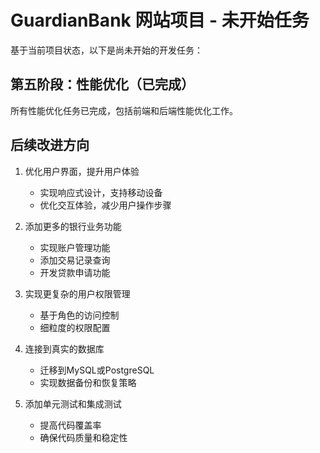 # GuardianBank 网站项目 - 未开始任务

基于当前项目状态，以下是尚未开始的开发任务：

## 第五阶段：性能优化（已完成）

所有性能优化任务已完成，包括前端和后端性能优化工作。

## 后续改进方向

1. 优化用户界面，提升用户体验
   - 实现响应式设计，支持移动设备
   - 优化交互体验，减少用户操作步骤

2. 添加更多的银行业务功能
   - 实现账户管理功能
   - 添加交易记录查询
   - 开发贷款申请功能

3. 实现更复杂的用户权限管理
   - 基于角色的访问控制
   - 细粒度的权限配置

4. 连接到真实的数据库
   - 迁移到MySQL或PostgreSQL
   - 实现数据备份和恢复策略

5. 添加单元测试和集成测试
   - 提高代码覆盖率
   - 确保代码质量和稳定性